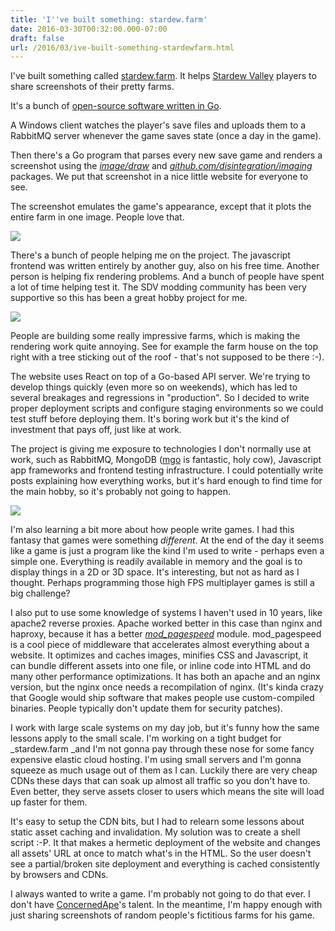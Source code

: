 ```yaml
---
title: 'I''ve built something: stardew.farm'
date: 2016-03-30T00:32:00.000-07:00
draft: false
url: /2016/03/ive-built-something-stardewfarm.html
---
```


I've built something called [stardew.farm](http://stardew.farm/). It helps [Stardew Valley](http://stardewvalley.net/) players to share screenshots of their pretty farms.  
  
It's a bunch of [open-source software written in Go](https://github.com/nictuku/stardew-rocks).  
  
A Windows client watches the player's save files and uploads them to a RabbitMQ server whenever the game saves state (once a day in the game).  
  
Then there's a Go program that parses every new save game and renders a screenshot using the _[image/draw](https://golang.org/pkg/image/draw/)_ and _[github.com/disintegration/imaging](http://github.com/disintegration/imaging)_ packages. We put that screenshot in a nice little website for everyone to see.  
  
The screenshot emulates the game's appearance, except that it plots the entire farm in one image. People love that.  
  

[![](https://4.bp.blogspot.com/-STNuI7EVY6g/Vvtr5c2aqLI/AAAAAAABhF8/3bL3Rnbyp0kjeapAqYDtr-f6_qAJAYa9A/s640/stardewfarm.png)](http://stardew.farm/)

  
There's a bunch of people helping me on the project. The javascript frontend was written entirely by another guy, also on his free time. Another person is helping fix rendering problems. And a bunch of people have spent a lot of time helping test it. The SDV modding community has been very supportive so this has been a great hobby project for me.  
  

[![](https://2.bp.blogspot.com/-UqSbjky_e0E/Vvtsv4-BKQI/AAAAAAABhGE/oSxbeizrMVUNa9T5d6cioRaOHsK8DtzKg/s640/JackyBreak.png)](http://stardew.farm/56f362f61700d41c1e594af6)

  
People are building some really impressive farms, which is making the rendering work quite annoying. See for example the farm house on the top right with a tree sticking out of the roof - that's not supposed to be there :-).  
  
The website uses React on top of a Go-based API server. We're trying to develop things quickly (even more so on weekends), which has led to several breakages and regressions in "production". So I decided to write proper deployment scripts and configure staging environments so we could test stuff before deploying them. It's boring work but it's the kind of investment that pays off, just like at work.  
  
The project is giving me exposure to technologies I don't normally use at work, such as RabbitMQ, MongoDB ([mgo](https://labix.org/mgo) is fantastic, holy cow), Javascript app frameworks and frontend testing infrastructure. I could potentially write posts explaining how everything works, but it's hard enough to find time for the main hobby, so it's probably not going to happen.  
  

[![](https://2.bp.blogspot.com/-a2Y8hsbxk5Y/Vvt_j-Yv1GI/AAAAAAABhGU/JeYcorUoChYVaCSTPzQyZAZrXK8SYj7Gw/s640/rey.png)](http://stardew.farm/56f364621700d420d15f6e7d)

  
I'm also learning a bit more about how people write games. I had this fantasy that games were something _different_. At the end of the day it seems like a game is just a program like the kind I'm used to write - perhaps even a simple one. Everything is readily available in memory and the goal is to display things in a 2D or 3D space. It's interesting, but not as hard as I thought. Perhaps programming those high FPS multiplayer games is still a big challenge?  
  
I also put to use some knowledge of systems I haven't used in 10 years, like apache2 reverse proxies. Apache worked better in this case than nginx and haproxy, because it has a better _[mod\_pagespeed](https://developers.google.com/speed/pagespeed/module/)_ module. mod\_pagespeed is a cool piece of middleware that accelerates almost everything about a website. It optimizes and caches images, minifies CSS and Javascript, it can bundle different assets into one file, or inline code into HTML and do many other performance optimizations. It has both an apache and an nginx version, but the nginx once needs a recompilation of nginx. (It's kinda crazy that Google would ship software that makes people use custom-compiled binaries. People typically don't update them for security patches).  
  
I work with large scale systems on my day job, but it's funny how the same lessons apply to the small scale. I'm working on a tight budget for _stardew.farm _and I'm not gonna pay through these nose for some fancy expensive elastic cloud hosting. I'm using small servers and I'm gonna squeeze as much usage out of them as I can. Luckily there are very cheap CDNs these days that can soak up almost all traffic so you don't have to. Even better, they serve assets closer to users which means the site will load up faster for them.  
  
It's easy to setup the CDN bits, but I had to relearn some lessons about static asset caching and invalidation. My solution was to create a shell script :-P. It that makes a hermetic deployment of the website and changes all assets' URL at once to match what's in the HTML. So the user doesn't see a partial/broken site deployment and everything is cached consistently by browsers and CDNs.  
  
I always wanted to write a game. I'm probably not going to do that ever. I don't have [ConcernedApe](https://twitter.com/ConcernedApe)'s talent. In the meantime, I'm happy enough with just sharing screenshots of random people's fictitious farms for his game.
